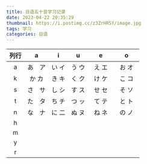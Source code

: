 ```yaml
---
title: 日语五十音学习记录
date: 2023-04-22 20:35:29
thumbnail: https://i.postimg.cc/z3ZrHR5Y/image.jpg
tags: 学习
categories: 日语
---
```

| 列行        | a | i | u | e | o |
| :---: | :------: | :------: | :------: | :------:  | :------: |
|a|  あ　ア |  い  イ  |   う  ウ  |  え  エ　 |  お  オ　 |
|k|  か  カ |  き  キ  |   く  ク  |  け  ケ　 |  こ  コ　 |
|s|  さ　サ |  し  シ  |   す  ス  |  せ  セ　 |  そ  ソ　 |
|t|  た　タ |  ち  チ  |   つ  ッ  |  て  テ　 |  と  ト   |
|n|  な　ナ |  に  二  |   ぬ  ヌ  |  ね  ネ　 |  の  ノ   |
|h|
|m|
|y|
|r|

